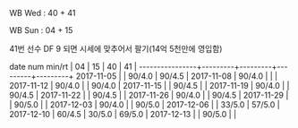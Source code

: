 WB Wed : 40 + 41

WB Sun : 04 + 15

41번 선수 DF 9 되면 시세에 맞추어서 팔기(14억 5천만에 영입함)

date num min/rt |    04   |    15   |    40   |    41   |
----------------+---------+---------+---------+---------+
2017-11-05      |         |  90/4.0 |  90/4.5 |
2017-11-08      |  90/4.0 |         |         |
2017-11-12      |  90/4.0 |         |  90/4.0 |
2017-11-15      |         |  90/4.5 |         |
2017-11-19      |  90/4.0 |         |  90/4.5 |
2017-11-22      |         |  90/4.5 |         |
2017-11-26      |  90/4.0 |         |  90/4.5 |
2017-11-29      |         |  90/5.0 |         |
2017-12-03      |  90/4.0 |         |  90/5.0 |
2017-12-06      |         |  33/5.0 |  57/5.0 |
2017-12-10      |  60/4.5 |  30/5.0 |  69/5.0 |
2017-12-13      |         |  90/5.0 |         |
